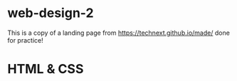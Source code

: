 # web-design-2

This is a copy of a landing page from https://technext.github.io/made/ done for practice!

# HTML & CSS
